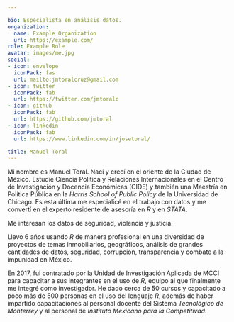 ```yaml
---

bio: Especialista en análisis datos.
organization:
  name: Example Organization
  url: https://example.com/
role: Example Role
avatar: images/me.jpg
social:
- icon: envelope
  iconPack: fas
  url: mailto:jmtoralcruz@gmail.com
- icon: twitter
  iconPack: fab
  url: https://twitter.com/jmtoralc
- icon: github
  iconPack: fab
  url: https://github.com/jmtoral
- icon: linkedin
  iconPack: fab
  url: https://www.linkedin.com/in/josetoral/

title: Manuel Toral
---
```


Mi nombre es Manuel Toral. Nací y crecí en el oriente de la Ciudad de México. Estudié Ciencia Política y Relaciones Internacionales en el Centro de Investigación y Docencia Económicas (CIDE) y también una Maestría en Política Pública en la *Harris School of Public Policy* de la Universidad de Chicago. Es esta última me especialicé en el trabajo con datos y me convertí en el experto residente de asesoría en *R* y en *STATA*.

Me interesan los datos de seguridad, violencia y justicia. 

Llevo 6 años usando *R* de manera profesional en una diversidad de proyectos de temas inmobiliarios, geográficos, análisis de grandes cantidades de datos, seguridad, corrupción, transparencia y combate a la impunidad en México. 

En 2017, fui contratado por la Unidad de Investigación Aplicada de MCCI para capacitar a sus integrantes en el uso de *R*, equipo al que finalmente me integré como investigador. He dado cerca de 50 cursos y capacitado a poco más de 500 personas en el uso del lenguaje *R*, además de haber impartido capacitaciones al personal docente del Sistema *Tecnológico de Monterrey* y al personal de *Instituto Mexicano para la Competitivad*.
